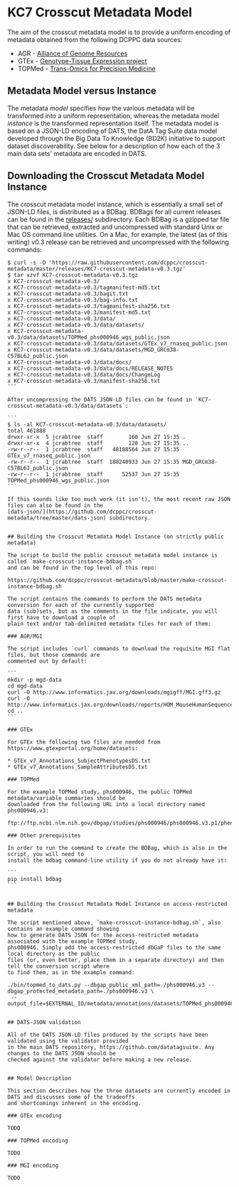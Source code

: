 
# KC7 Crosscut Metadata Model 

The aim of the crosscut metadata model is to provide a uniform encoding of metadata obtained 
from the following DCPPC data sources:

* AGR - [Alliance of Genome Resources](https://www.alliancegenome.org/)
* GTEx - [Genotype-Tissue Expression project](https://www.gtexportal.org/home/)
* TOPMed - [Trans-Omics for Precision Medicine](https://www.nhlbi.nih.gov/science/trans-omics-precision-medicine-topmed-program)


## Metadata Model versus Instance

The metadata _model_ specifies _how_ the various metadata will be transformed into a uniform representation,
whereas the metadata model _instance_ is the transformed representation itself. The metadata model is based
on a JSON-LD encoding of DATS, the DatA Tag Suite data model developed through the Big Data To Knowledge (BD2K)
initiative to support dataset discoverability. See below for a description of how each of the 3 main data 
sets' metadata are encoded in DATS.


## Downloading the Crosscut Metadata Model Instance

The crosscut metadata model instance, which is essentially a small set of JSON-LD files, is distributed as a
BDBag. BDBags for all current releases can be found in the [releases/](https://github.com/dcppc/crosscut-metadata/tree/master/releases)
subdirectory. Each BDBag is a gzipped tar file that can be retrieved, extracted and uncompressed with 
standard Unix or Mac OS command line utilities. On a Mac, for example, the latest (as of this writing) 
v0.3 release can be retrieved and uncompressed with the following commands:

````
$ curl -s -O 'https://raw.githubusercontent.com/dcppc/crosscut-metadata/master/releases/KC7-crosscut-metadata-v0.3.tgz'
$ tar xzvf KC7-crosscut-metadata-v0.3.tgz 
x KC7-crosscut-metadata-v0.3/
x KC7-crosscut-metadata-v0.3/tagmanifest-md5.txt
x KC7-crosscut-metadata-v0.3/bagit.txt
x KC7-crosscut-metadata-v0.3/bag-info.txt
x KC7-crosscut-metadata-v0.3/tagmanifest-sha256.txt
x KC7-crosscut-metadata-v0.3/manifest-md5.txt
x KC7-crosscut-metadata-v0.3/data/
x KC7-crosscut-metadata-v0.3/data/datasets/
x KC7-crosscut-metadata-v0.3/data/datasets/TOPMed_phs000946_wgs_public.json
x KC7-crosscut-metadata-v0.3/data/datasets/GTEx_v7_rnaseq_public.json
x KC7-crosscut-metadata-v0.3/data/datasets/MGD_GRCm38-C57BL6J_public.json
x KC7-crosscut-metadata-v0.3/data/docs/
x KC7-crosscut-metadata-v0.3/data/docs/RELEASE_NOTES
x KC7-crosscut-metadata-v0.3/data/docs/ChangeLog
x KC7-crosscut-metadata-v0.3/manifest-sha256.txt
```

After uncompressing the DATS JSON-LD files can be found in `KC7-crosscut-metadata-v0.3/data/datasets`:

```
$ ls -al KC7-crosscut-metadata-v0.3/data/datasets/
total 461888
drwxr-xr-x  5 jcrabtree  staff        160 Jun 27 15:35 .
drwxr-xr-x  4 jcrabtree  staff        128 Jun 27 15:35 ..
-rw-r--r--  1 jcrabtree  staff   48188564 Jun 27 15:35 GTEx_v7_rnaseq_public.json
-rw-r--r--  1 jcrabtree  staff  188240933 Jun 27 15:35 MGD_GRCm38-C57BL6J_public.json
-rw-r--r--  1 jcrabtree  staff      52537 Jun 27 15:35 TOPMed_phs000946_wgs_public.json
```

If this sounds like too much work (it isn't), the most recent raw JSON files can also be found in the 
[dats-json/](https://github.com/dcppc/crosscut-metadata/tree/master/dats-json) subdirectory.


## Building the Crosscut Metadata Model Instance (on strictly public metadata)

The script to build the public crosscut metadata model instance is called `make-crosscut-instance-bdbag.sh`
and can be found in the top level of this repo:

https://github.com/dcppc/crosscut-metadata/blob/master/make-crosscut-instance-bdbag.sh

The script contains the commands to perform the DATS metadata conversion for each of the currently supported
data (sub)sets, but as the comments in the file indicate, you will first have to download a couple of 
plain text and/or tab-delimited metadata files for each of them:

### AGR/MGI

The script includes `curl` commands to download the requisite MGI flat files, but those commands are 
commented out by default:

```
mkdir -p mgd-data
cd mgd-data
curl -O http://www.informatics.jax.org/downloads/mgigff/MGI.gff3.gz
curl -O http://www.informatics.jax.org/downloads/reports/HOM_MouseHumanSequence.rpt
cd ..
```

### GTEx

For GTEx the following two files are needed from https://www.gtexportal.org/home/datasets:

* GTEx_v7_Annotations_SubjectPhenotypesDS.txt
* GTEx_v7_Annotations_SampleAttributesDS.txt

### TOPMed

For the example TOPMed study, phs000946, the public TOPMed metadata/variable summaries should be
downloaded from the following URL into a local directory named phs000946.v3:

ftp://ftp.ncbi.nlm.nih.gov/dbgap/studies/phs000946/phs000946.v3.p1/pheno_variable_summaries/

### Other prerequisites

In order to run the command to create the BDBag, which is also in the script, you will need to 
install the bdbag command-line utility if you do not already have it:

```
pip install bdbag
```


## Building the Crosscut Metadata Model Instance on access-restricted metadata

The script mentioned above, `make-crosscut-instance-bdbag.sh`, also contains an example command showing
how to generate DATS JSON for the access-restricted metadata associated with the example TOPMed study,
phs000946. Simply add the access-restricted dbGaP files to the same local directory as the public 
files (or, even better, place them in a separate directory) and then tell the conversion script where
to find them, as in the example command:

./bin/topmed_to_dats.py --dbgap_public_xml_path=./phs000946.v3 --dbgap_protected_metadata_path=./phs000946.v3 \
 --output_file=$EXTERNAL_ID/metadata/annotations/datasets/TOPMed_phs000946_wgs_RESTRICTED.json


## DATS-JSON validation

All of the DATS JSON-LD files produced by the scripts have been validated using the validator provided
in the main DATS repository, https://github.com/datatagsuite. Any changes to the DATS JSON should be 
checked against the validator before making a new release.


## Model Description

This section describes how the three datasets are currently encoded in DATS and discusses some of the tradeoffs
and shortcomings inherent in the encoding. 

### GTEx encoding

TODO

### TOPMed encoding

TODO

### MGI encoding

TODO